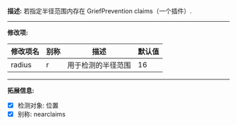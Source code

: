 **描述:** 若指定半径范围内存在 GriefPrevention claims（一个插件）.

---

**修改项:**

| 修改项名  | 别称           | 描述                      | 默认值 |
| --------- | -------------- | ------------------------- | ----- |
| radius | r | 用于检测的半径范围 | 16 |

---

**拓展信息:**

- [x] 检测对象: 位置
- [x] 别称: nearclaims